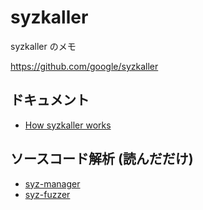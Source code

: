 # syzkaller

syzkaller のメモ

https://github.com/google/syzkaller

## ドキュメント

- [How syzkaller works](internals)

## ソースコード解析 (読んだだけ)

- [syz-manager](syz-manager)
- [syz-fuzzer](syz-fuzzer)